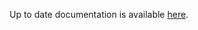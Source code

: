 <!-- DO NOT EDIT THIS FILE MANUALLY  -->
<!-- Please read the https://github.com/linuxserver/docker-webtop/blob/ubuntu-kde/.github/CONTRIBUTING.md -->

Up to date documentation is available [here](https://github.com/linuxserver/docker-webtop/blob/master/README.md).
